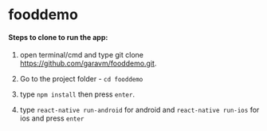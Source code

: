 # fooddemo

#### Steps to clone to run the app:

1. open terminal/cmd and type git clone https://github.com/garavm/fooddemo.git.

2. Go to the project folder - `cd fooddemo`

3. type `npm install` then press `enter`.

4. type `react-native run-android` for android and `react-native run-ios` for ios and press `enter`
